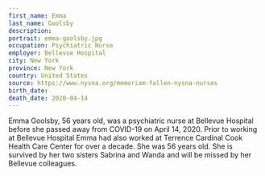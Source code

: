 ```yaml
---
first_name: Emma
last_name: Goolsby
description: 
portrait: emma-goolsby.jpg
occupation: Psychiatric Nurse
employer: Bellevue Hospital
city: New York
province: New York
country: United States
source: https://www.nysna.org/memoriam-fallen-nysna-nurses
birth_date: 
death_date: 2020-04-14
---
```


Emma Goolsby, 56 years old, was a psychiatric nurse at Bellevue Hospital before she passed away from COVID-19 on April 14, 2020. Prior to working at Bellevue Hospital Emma had also worked at Terrence Cardinal Cook Health Care Center for over a decade. She was 56 years old. She is survived by her two sisters Sabrina and Wanda and will be missed by her Bellevue colleagues.